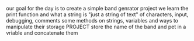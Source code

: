 our goal for the day is to create a simple band genrator project
we learn the 
print function and what a string is "just a string of text" of characters,
input,
debugging, 
comments
some methods on strings,
variables and ways to manipulate their storage
PROJECT store the name of the band and pet in a vriable and concatenate them